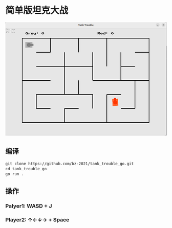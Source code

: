 # 简单版坦克大战

![游戏界面](doc/img1.png)

## 编译

```
git clone https://github.com/bz-2021/tank_trouble_go.git
cd tank_trouble_go
go run .
```

## 操作

### Palyer1: WASD + J

### Player2: ↑←↓→ + Space